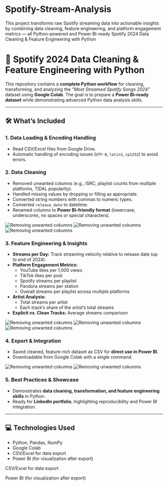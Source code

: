 # Spotify-Stream-Analysis
This project transforms raw Spotify streaming data into actionable insights by combining data cleaning, feature engineering, and platform engagement metrics — all Python-powered and Power BI-ready
Spotify 2024 Data Cleaning & Feature Engineering with Python

# 🎵 Spotify 2024 Data Cleaning & Feature Engineering with Python

This repository contains a **complete Python workflow** for cleaning, transforming, and analyzing the *"Most Streamed Spotify Songs 2024"* dataset using **Google Colab**. The goal is to prepare a **Power BI–ready dataset** while demonstrating advanced Python data analysis skills.

---

## 🛠 What’s Included

### **1. Data Loading & Encoding Handling**
- Read CSV/Excel files from Google Drive.  
- Automatic handling of encoding issues (`UTF-8`, `latin1`, `cp1252`) to avoid errors.

### **2. Data Cleaning**
- Removed unwanted columns (e.g., ISRC, playlist counts from multiple platforms, TIDAL popularity).
- Handled missing values by dropping or filling as appropriate.  
- Converted string numbers with commas to numeric types.  
- Converted `release_date` to datetime.  
- Renamed columns to **Power BI–friendly format** (lowercase, underscores, no spaces or special characters).


![Removing unwanted cokumns](https://github.com/davidbashyr/Spotify-Stream-Analysis/blob/9766b06917d8dbacc8aca4a345a3a8f1eba73eda/images/Screenshot%2025-09-10%122746.png)
![Removing unwanted cokumns](https://github.com/davidbashyr/Spotify-Stream-Analysis/blob/9766b06917d8dbacc8aca4a345a3a8f1eba73eda/images/Screenshot%2025-09-10%122805.png)
![Removing unwanted cokumns](https://github.com/davidbashyr/Spotify-Stream-Analysis/blob/9766b06917d8dbacc8aca4a345a3a8f1eba73eda/images/Screenshot%2025-09-10%122846.png)

### **3. Feature Engineering & Insights**
- **Streams per Day:** Track streaming velocity relative to release date (up to end of 2024).  
- **Platform Engagement Metrics:**  
  - YouTube likes per 1,000 views  
  - TikTok likes per post  
  - Spotify streams per playlist  
  - Pandora streams per station  
  - Overall streams per playlist across multiple platforms  
- **Artist Analysis:**  
  - Total streams per artist  
  - Each track’s share of the artist’s total streams  
- **Explicit vs. Clean Tracks:** Average streams comparison


![Removing unwanted cokumns](https://github.com/davidbashyr/Spotify-Stream-Analysis/blob/9766b06917d8dbacc8aca4a345a3a8f1eba73eda/images/Screenshot%2025-09-10%123039.png)
![Removing unwanted cokumns](https://github.com/davidbashyr/Spotify-Stream-Analysis/blob/9766b06917d8dbacc8aca4a345a3a8f1eba73eda/images/Screenshot%2025-09-10%123103.png)
![Removing unwanted cokumns](https://github.com/davidbashyr/Spotify-Stream-Analysis/blob/9766b06917d8dbacc8aca4a345a3a8f1eba73eda/images/Screenshot%2025-09-10%123126.png)

### **4. Export & Integration**
- Saved cleaned, feature-rich dataset as CSV for **direct use in Power BI**.  
- Downloadable from Google Colab with a single command.



![Removing unwanted cokumns](https://github.com/davidbashyr/Spotify-Stream-Analysis/blob/9766b06917d8dbacc8aca4a345a3a8f1eba73eda/images/Screenshot%2025-09-10%122336.png)
![Removing unwanted cokumns](https://github.com/davidbashyr/Spotify-Stream-Analysis/blob/9766b06917d8dbacc8aca4a345a3a8f1eba73eda/images/Screenshot%2025-09-10%122406.png)

### **5. Best Practices & Showcase**
- Demonstrates **data cleaning, transformation, and feature engineering skills** in Python.  
- Ready for **LinkedIn portfolio**, highlighting reproducibility and Power BI integration.

---

## 💻 Technologies Used
- Python, Pandas, NumPy  
- Google Colab  
- CSV/Excel for data export  
- Power BI (for visualization after export)

CSV/Excel for data export

Power BI (for visualization after export)
